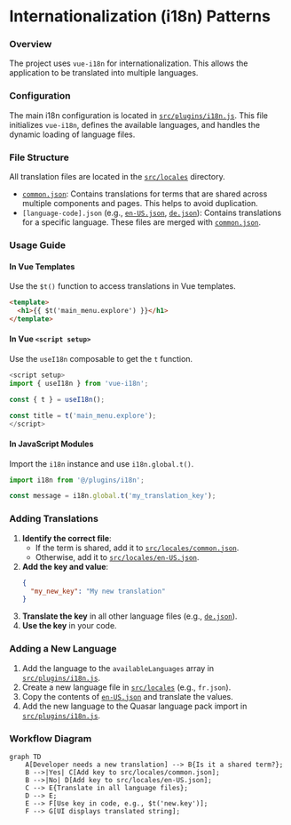 # Internationalization (i18n) Patterns

### Overview

The project uses `vue-i18n` for internationalization. This allows the application to be translated into multiple languages.

### Configuration

The main i18n configuration is located in [`src/plugins/i18n.js`](src/plugins/i18n.js). This file initializes `vue-i18n`, defines the available languages, and handles the dynamic loading of language files.

### File Structure

All translation files are located in the [`src/locales`](src/locales) directory.

*   [`common.json`](src/locales/common.json): Contains translations for terms that are shared across multiple components and pages. This helps to avoid duplication.
*   `[language-code].json` (e.g., [`en-US.json`](src/locales/en-US.json), [`de.json`](src/locales/de.json)): Contains translations for a specific language. These files are merged with [`common.json`](src/locales/common.json).

### Usage Guide

#### In Vue Templates

Use the `$t()` function to access translations in Vue templates.

```html
<template>
  <h1>{{ $t('main_menu.explore') }}</h1>
</template>
```

#### In Vue `<script setup>`

Use the `useI18n` composable to get the `t` function.

```javascript
<script setup>
import { useI18n } from 'vue-i18n';

const { t } = useI18n();

const title = t('main_menu.explore');
</script>
```

#### In JavaScript Modules

Import the `i18n` instance and use `i18n.global.t()`.

```javascript
import i18n from '@/plugins/i18n';

const message = i18n.global.t('my_translation_key');
```

### Adding Translations

1.  **Identify the correct file**:
    *   If the term is shared, add it to [`src/locales/common.json`](src/locales/common.json).
    *   Otherwise, add it to [`src/locales/en-US.json`](src/locales/en-US.json).
2.  **Add the key and value**:
    ```json
    {
      "my_new_key": "My new translation"
    }
    ```
3.  **Translate the key** in all other language files (e.g., [`de.json`](src/locales/de.json)).
4.  **Use the key** in your code.

### Adding a New Language

1.  Add the language to the `availableLanguages` array in [`src/plugins/i18n.js`](src/plugins/i18n.js).
2.  Create a new language file in [`src/locales`](src/locales) (e.g., `fr.json`).
3.  Copy the contents of [`en-US.json`](src/locales/en-US.json) and translate the values.
4.  Add the new language to the Quasar language pack import in [`src/plugins/i18n.js`](src/plugins/i18n.js).

### Workflow Diagram

```mermaid
graph TD
    A[Developer needs a new translation] --> B{Is it a shared term?};
    B -->|Yes| C[Add key to src/locales/common.json];
    B -->|No| D[Add key to src/locales/en-US.json];
    C --> E{Translate in all language files};
    D --> E;
    E --> F[Use key in code, e.g., $t('new.key')];
    F --> G[UI displays translated string];